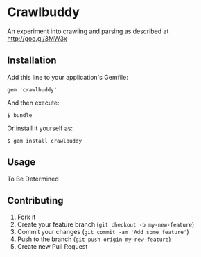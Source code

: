 # Crawlbuddy

An experiment into crawling and parsing as described at http://goo.gl/3MW3x

## Installation

Add this line to your application's Gemfile:

    gem 'crawlbuddy'

And then execute:

    $ bundle

Or install it yourself as:

    $ gem install crawlbuddy

## Usage

To Be Determined

## Contributing

1. Fork it
2. Create your feature branch (`git checkout -b my-new-feature`)
3. Commit your changes (`git commit -am 'Add some feature'`)
4. Push to the branch (`git push origin my-new-feature`)
5. Create new Pull Request
